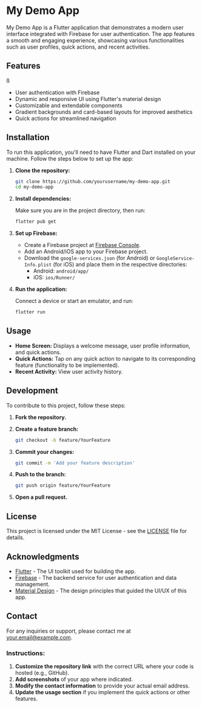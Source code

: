 
# My Demo App

My Demo App is a Flutter application that demonstrates a modern user interface integrated with Firebase for user authentication. The app features a smooth and engaging experience, showcasing various functionalities such as user profiles, quick actions, and recent activities.

## Features
ß
- User authentication with Firebase
- Dynamic and responsive UI using Flutter's material design
- Customizable and extendable components
- Gradient backgrounds and card-based layouts for improved aesthetics
- Quick actions for streamlined navigation

## Installation

To run this application, you'll need to have Flutter and Dart installed on your machine. Follow the steps below to set up the app:

1. **Clone the repository:**

   ```bash
   git clone https://github.com/yourusername/my-demo-app.git
   cd my-demo-app
   ```

2. **Install dependencies:**

   Make sure you are in the project directory, then run:

   ```bash
   flutter pub get
   ```

3. **Set up Firebase:**

   - Create a Firebase project at [Firebase Console](https://console.firebase.google.com/).
   - Add an Android/iOS app to your Firebase project.
   - Download the `google-services.json` (for Android) or `GoogleService-Info.plist` (for iOS) and place them in the respective directories:
     - Android: `android/app/`
     - iOS: `ios/Runner/`

4. **Run the application:**

   Connect a device or start an emulator, and run:

   ```bash
   flutter run
   ```

## Usage

- **Home Screen:** Displays a welcome message, user profile information, and quick actions.
- **Quick Actions:** Tap on any quick action to navigate to its corresponding feature (functionality to be implemented).
- **Recent Activity:** View user activity history.

## Development

To contribute to this project, follow these steps:

1. **Fork the repository.**
2. **Create a feature branch:**

   ```bash
   git checkout -b feature/YourFeature
   ```

3. **Commit your changes:**

   ```bash
   git commit -m 'Add your feature description'
   ```

4. **Push to the branch:**

   ```bash
   git push origin feature/YourFeature
   ```

5. **Open a pull request.**

## License

This project is licensed under the MIT License - see the [LICENSE](LICENSE) file for details.

## Acknowledgments

- [Flutter](https://flutter.dev/) - The UI toolkit used for building the app.
- [Firebase](https://firebase.google.com/) - The backend service for user authentication and data management.
- [Material Design](https://material.io/) - The design principles that guided the UI/UX of this app.

## Contact

For any inquiries or support, please contact me at [your.email@example.com](mailto:your.email@example.com).

### Instructions:
1. **Customize the repository link** with the correct URL where your code is hosted (e.g., GitHub).
2. **Add screenshots** of your app where indicated.
3. **Modify the contact information** to provide your actual email address.
4. **Update the usage section** if you implement the quick actions or other features. 